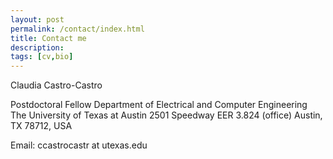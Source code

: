 ```yaml
---
layout: post
permalink: /contact/index.html
title: Contact me
description: 
tags: [cv,bio]
---
```


Claudia Castro-Castro

Postdoctoral Fellow
Department of Electrical and Computer Engineering
The University of Texas at Austin
2501 Speedway
EER 3.824 (office)
Austin, TX 78712, USA

Email: ccastrocastr at utexas.edu







